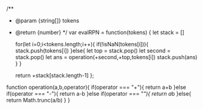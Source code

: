 /**
 * @param {string[]} tokens
 * @return {number}
 */
var evalRPN = function(tokens) {
    let stack = []
    

    for(let i=0;i<tokens.length;i++){
        if(!isNaN(tokens[i])){
            stack.push(tokens[i])
        }else{
            let top = stack.pop()
            let second = stack.pop()
            let ans = operation(+second,+top,tokens[i])
            stack.push(ans)
        }
    }

    return +stack[stack.length-1]
};

function operation(a,b,operator){
    if(operator === "+"){
        return a+b
    }else if(operator === "-"){
        return a-b
    }else if(operator === "*"){
        return a*b
    }else{
        return Math.trunc(a/b)
    }
}